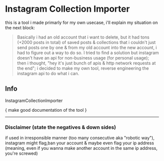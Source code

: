 # Instagram Collection Importer


this is a tool i made primarly for my own usecase, i'll explain my situation on the next block:

> Basically i had an old account that i want to delete, but it had tons (+2000 posts in total) of saved posts & collections that i couldn't just send posts one by one & from my old account into the new account, i had to figure out a way to do so.
> I tried to find a solution but instagram doesn't have an api for non-business usage (for personal usage); then i thought, "hey it's just bunch of apis & http network requests at the end"; i decided to make my own tool, reverse engineering the instagram api to do what i can.

## Info

InstagramCollectionImporter


{ make good documentation of the tool }


___

### Disclaimer (state the negatives & down sides)

if used in irresponsible manner (too many consecutive aka "robotic way"), instagram might flag,ban your account & maybe even flag your ip address (meaning, even if you wanna make another account in the same ip address, you're screwed)

